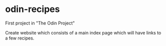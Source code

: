 # odin-recipes

First project in "The Odin Project"

Create website which consists of a main index page which will have links to a few recipes.